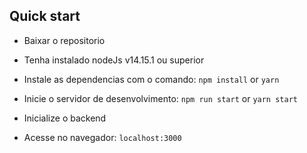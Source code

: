 ## Quick start

- Baixar o repositorio

- Tenha instalado nodeJs v14.15.1 ou superior

- Instale as dependencias com o comando: `npm install` or `yarn`

- Inicie o servidor de desenvolvimento: `npm run start` or `yarn start`

- Inicialize o backend

- Acesse no navegador: `localhost:3000`